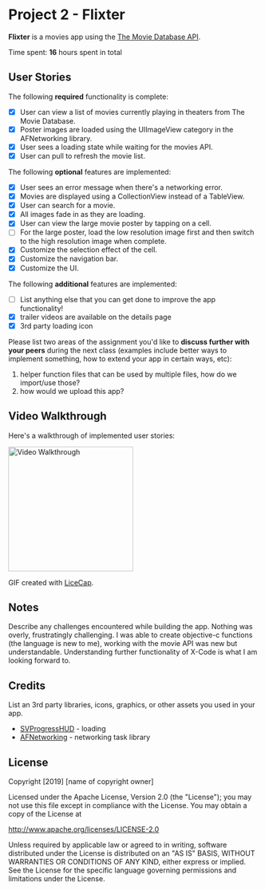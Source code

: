 # Project 2 - **Flixter**

**Flixter** is a movies app using the [The Movie Database API](http://docs.themoviedb.apiary.io/#).

Time spent: **16** hours spent in total

## User Stories

The following **required** functionality is complete:

- [X] User can view a list of movies currently playing in theaters from The Movie Database.
- [X] Poster images are loaded using the UIImageView category in the AFNetworking library.
- [X] User sees a loading state while waiting for the movies API.
- [X] User can pull to refresh the movie list.

The following **optional** features are implemented:

- [X] User sees an error message when there's a networking error.
- [X] Movies are displayed using a CollectionView instead of a TableView.
- [X] User can search for a movie.
- [X] All images fade in as they are loading.
- [X] User can view the large movie poster by tapping on a cell.
- [ ] For the large poster, load the low resolution image first and then switch to the high resolution image when complete.
- [X] Customize the selection effect of the cell.
- [X] Customize the navigation bar.
- [X] Customize the UI.

The following **additional** features are implemented:

- [ ] List anything else that you can get done to improve the app functionality!
- [x] trailer videos are available on the details page
- [x] 3rd party loading icon

Please list two areas of the assignment you'd like to **discuss further with your peers** during the next class (examples include better ways to implement something, how to extend your app in certain ways, etc):

1. helper function files that can be used by multiple files, how do we import/use those?
2. how would we upload this app?

## Video Walkthrough

Here's a walkthrough of implemented user stories:

<img src='http://g.recordit.co/2iqlJnQwO3.gif' title='Video Walkthrough' width='250' alt='Video Walkthrough' />

GIF created with [LiceCap](http://www.cockos.com/licecap/).

## Notes

Describe any challenges encountered while building the app.
Nothing was overly, frustratingly challenging. I was able to create objective-c functions (the language is new to me), working with the movie API was new but understandable. Understanding further functionality of X-Code is what I am looking forward to.
## Credits

List an 3rd party libraries, icons, graphics, or other assets you used in your app.
- [SVProgressHUD](https://github.com/SVProgressHUD/SVProgressHUD) - loading 
- [AFNetworking](https://github.com/AFNetworking/AFNetworking) - networking task library

## License

Copyright [2019] [name of copyright owner]

Licensed under the Apache License, Version 2.0 (the "License");
you may not use this file except in compliance with the License.
You may obtain a copy of the License at

http://www.apache.org/licenses/LICENSE-2.0

Unless required by applicable law or agreed to in writing, software
distributed under the License is distributed on an "AS IS" BASIS,
WITHOUT WARRANTIES OR CONDITIONS OF ANY KIND, either express or implied.
See the License for the specific language governing permissions and
limitations under the License.
